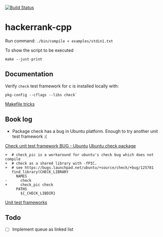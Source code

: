 [![Build Status](https://travis-ci.org/dsaenztagarro/hackerrank-cpp.svg?branch=master)](https://travis-ci.org/dsaenztagarro/hackerrank-cpp)
# hackerrank-cpp

Run command: `./bin/compile < examples/stdin1.txt`

To show the script to be executed

`make --just-print`

Documentation
-------------

Verify `check` test framework for c is installed locally with: 

```shell
pkg-config --cflags --libs check`
```

[Makefile tricks](http://locklessinc.com/articles/makefile_tricks/)

Book log
--------

- Package check has a bug in Ubuntu platform. Enough to try another unit test framework :(

[Check unit test framework BUG - Ubuntu](https://git.libssh.org/projects/libssh.git/diff/?h=v0-3&id=3ce7d7a28c057bbe72f55d221657fd0d6d54f246&context=2&ignorews=1)
[Ubuntu check package](https://bugs.launchpad.net/ubuntu/+source/check/+bug/125781)

```
+  # check_pic is a workaround for ubuntu's check bug which does not compile
+  # check as a shared library with -fPIC.
+  # see https://bugs.launchpad.net/ubuntu/+source/check/+bug/125781
   find_library(CHECK_LIBRARY
     NAMES
-      check
+      check_pic check
     PATHS
       ${_CHECK_LIBDIR}
```

[Unit test frameworks](https://en.wikipedia.org/wiki/List_of_unit_testing_frameworks#C)


Todo
----

- [ ] Implement queue as linked list

